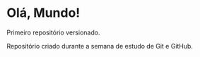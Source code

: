 # Olá, Mundo!
 Primeiro repositório versionado.

 Repositório criado durante a semana de estudo de Git e GitHub.
